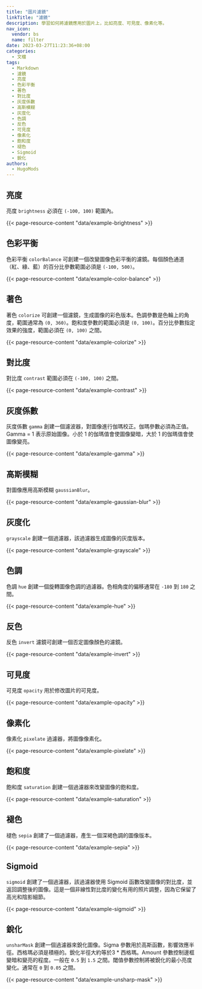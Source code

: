 ```yaml
---
title: "圖片濾鏡"
linkTitle: "濾鏡"
description: 學習如何將濾鏡應用於圖片上，比如亮度、可見度、像素化等。
nav_icon:
  vendor: bs
  name: filter
date: 2023-03-27T11:23:36+08:00
categories:
  - 文檔
tags:
  - Markdown
  - 濾鏡
  - 亮度
  - 色彩平衡
  - 著色
  - 對比度
  - 灰度係數
  - 高斯模糊
  - 灰度化
  - 色調
  - 反色
  - 可見度
  - 像素化
  - 飽和度
  - 褪色
  - Sigmoid
  - 銳化
authors:
  - HugoMods
---
```


## 亮度

亮度 `brightness` 必須在 `(-100, 100)` 範圍內。

{{< page-resource-content "data/example-brightness" >}}

## 色彩平衡

色彩平衡 `colorBalance` 可創建一個改變圖像色彩平衡的濾鏡。每個顏色通道（紅、綠、藍）的百分比參數範圍必須是 `(-100, 500)`。

{{< page-resource-content "data/example-color-balance" >}}

## 著色

著色 `colorize` 可創建一個濾鏡，生成圖像的彩色版本。色調參數是色輪上的角度，範圍通常為 `(0, 360)`。飽和度參數的範圍必須是 `(0, 100)`。百分比參數指定效果的強度，範圍必須在 `(0, 100)` 之間。

{{< page-resource-content "data/example-colorize" >}}

## 對比度

對比度 `contrast` 範圍必須在 `(-100, 100)` 之間。

{{< page-resource-content "data/example-contrast" >}}

## 灰度係數

灰度係數 `gamma` 創建一個濾波器，對圖像進行伽瑪校正。伽瑪參數必須為正值。Gamma = 1 表示原始圖像。小於 1 的伽瑪值會使圖像變暗，大於 1 的伽瑪值會使圖像變亮。

{{< page-resource-content "data/example-gamma" >}}

## 高斯模糊

對圖像應用高斯模糊 `gaussianBlur`。

{{< page-resource-content "data/example-gaussian-blur" >}}

## 灰度化

`grayscale` 創建一個過濾器，該過濾器生成圖像的灰度版本。

{{< page-resource-content "data/example-grayscale" >}}

## 色調

色調 `hue` 創建一個旋轉圖像色調的過濾器。色相角度的偏移通常在 `-180` 到 `180` 之間。

{{< page-resource-content "data/example-hue" >}}

## 反色

反色 `invert` 濾鏡可創建一個否定圖像顏色的濾鏡。

{{< page-resource-content "data/example-invert" >}}

## 可見度

可見度 `opacity` 用於修改圖片的可見度。

{{< page-resource-content "data/example-opacity" >}}

## 像素化

像素化 `pixelate` 過濾器，將圖像像素化。

{{< page-resource-content "data/example-pixelate" >}}

## 飽和度

飽和度 `saturation` 創建一個過濾器來改變圖像的飽和度。

{{< page-resource-content "data/example-saturation" >}}

## 褪色

褪色 `sepia` 創建了一個過濾器，產生一個深褐色調的圖像版本。

{{< page-resource-content "data/example-sepia" >}}

## Sigmoid

`sigmoid` 創建了一個過濾器，該過濾器使用 Sigmoid 函數改變圖像的對比度，並返回調整後的圖像。這是一個非線性對比度的變化有用的照片調整，因為它保留了高光和陰影細節。

{{< page-resource-content "data/example-sigmoid" >}}

## 銳化

`unsharMask` 創建一個過濾器來銳化圖像。Sigma 參數用於高斯函數，影響效應半徑。西格瑪必須是積極的。銳化半徑大約等於3 * 西格瑪。Amount 參數控制邊框變暗和變亮的程度。一般在 `0.5` 到 `1.5` 之間。閾值參數控制將被銳化的最小亮度變化。通常在 `0` 到 `0.05` 之間。

{{< page-resource-content "data/example-unsharp-mask" >}}
